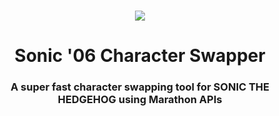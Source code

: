 <br>

<p align="center">
    <img src="https://raw.githubusercontent.com/HyperBE32/Marathon/marathon-master/Marathon.Resources/Resources/Images/Logos/Toolkit_Medium_Colour.png" />
</p>

<h1 align="center">Sonic '06 Character Swapper</h1>

<h3 align="center">A super fast character swapping tool for SONIC THE HEDGEHOG using Marathon APIs</h3>

<br>